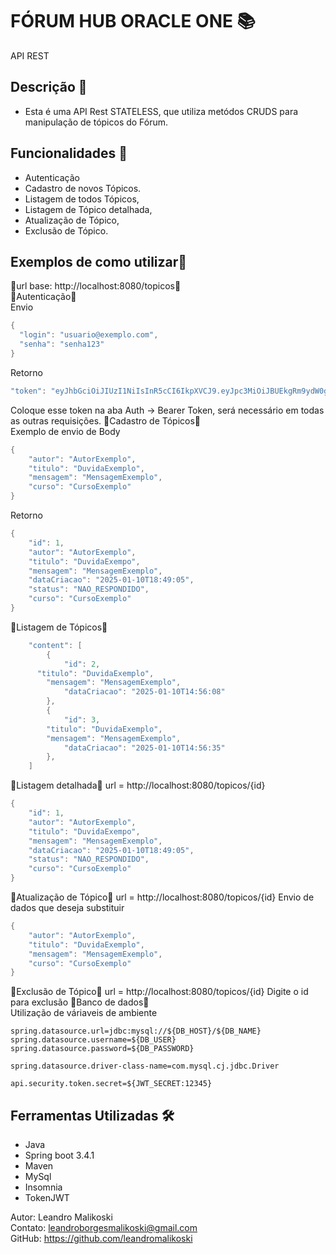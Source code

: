 #  FÓRUM HUB ORACLE ONE 📚
API REST
## Descrição 💎
* Esta é uma API Rest STATELESS, que utiliza metódos CRUDS para manipulação de tópicos do Fórum.
## Funcionalidades 💎
* Autenticação
* Cadastro de novos Tópicos.
* Listagem de todos Tópicos,
* Listagem de Tópico detalhada,
* Atualização de Tópico,
* Exclusão de Tópico.
## Exemplos de como utilizar🚀
💎url base: http://localhost:8080/topicos💎<br/>
💎Autenticação💎<br/>
Envio
``` java
{
  "login": "usuario@exemplo.com",
  "senha": "senha123"
}
```
Retorno
``` java
"token": "eyJhbGciOiJIUzI1NiIsInR5cCI6IkpXVCJ9.eyJpc3MiOiJBUEkgRm9ydW0gSHViIiwic3ViIjoibGVhbmRyb0Bmb3J1bSIsImV4cCI6MTczNjU0OTU3M30.-Zeeg1AGaWW7fikwoXLDymOCo3yiz8FEAaaXTjefFys"
```
Coloque esse token na aba Auth -> Bearer Token, será necessário em todas as outras requisições.
💎Cadastro de Tópicos💎<br/>
Exemplo de envio de Body
``` java
{
	"autor": "AutorExemplo",
	"titulo": "DuvidaExemplo",
	"mensagem": "MensagemExemplo",
	"curso": "CursoExemplo"
}
```
Retorno
``` java
{
	"id": 1,
	"autor": "AutorExemplo",
	"titulo": "DuvidaExempo",
	"mensagem": "MensagemExemplo",
	"dataCriacao": "2025-01-10T18:49:05",
	"status": "NAO_RESPONDIDO",
	"curso": "CursoExemplo"
}
```
💎Listagem de Tópicos💎
``` java
	"content": [
		{
			"id": 2,
      "titulo": "DuvidaExemplo",
    	"mensagem": "MensagemExemplo",
			"dataCriacao": "2025-01-10T14:56:08"
		},
		{
			"id": 3,
    	"titulo": "DuvidaExemplo",
    	"mensagem": "MensagemExemplo",
			"dataCriacao": "2025-01-10T14:56:35"
		},
	]
```
💎Listagem detalhada💎
url = http://localhost:8080/topicos/{id}
``` java
{
	"id": 1,
	"autor": "AutorExemplo",
	"titulo": "DuvidaExempo",
	"mensagem": "MensagemExemplo",
	"dataCriacao": "2025-01-10T18:49:05",
	"status": "NAO_RESPONDIDO",
	"curso": "CursoExemplo"
}
```
💎Atualização de Tópico💎
url = http://localhost:8080/topicos/{id}
Envio de dados que deseja substituir
``` java
{
	"autor": "AutorExemplo",
	"titulo": "DuvidaExemplo",
	"mensagem": "MensagemExemplo",
	"curso": "CursoExemplo"
}
```
💎Exclusão de Tópico💎
url = http://localhost:8080/topicos/{id}
Digite o id para exclusão
💎Banco de dados💎<br/>
Utilização de váriaveis de ambiente
```
spring.datasource.url=jdbc:mysql://${DB_HOST}/${DB_NAME}
spring.datasource.username=${DB_USER}
spring.datasource.password=${DB_PASSWORD}

spring.datasource.driver-class-name=com.mysql.cj.jdbc.Driver

api.security.token.secret=${JWT_SECRET:12345}
```
## Ferramentas Utilizadas 🛠️ 
* Java
* Spring boot 3.4.1
* Maven
* MySql
* Insomnia
* TokenJWT

Autor: Leandro Malikoski<br>
Contato: leandroborgesmalikoski@gmail.com<br>
GitHub: https://github.com/leandromalikoski
